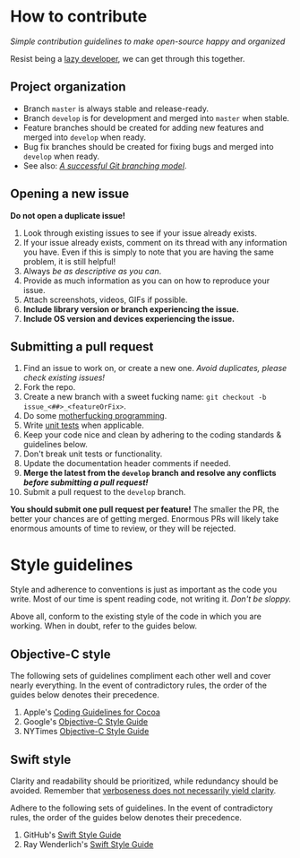 # How to contribute

*Simple contribution guidelines to make open-source happy and organized*

Resist being a [lazy developer](http://1.bp.blogspot.com/-YD8Na5Mv4oY/USZJ0T5RKQI/AAAAAAAADnU/5U871_OaqRE/s1600/Ain-t-Nobody-Got-Time-Fo-Dat-sweet-brown-31241125-480-330.jpg), we can get through this together.

## Project organization

* Branch `master` is always stable and release-ready.
* Branch `develop` is for development and merged into `master` when stable.
* Feature branches should be created for adding new features and merged into `develop` when ready.
* Bug fix branches should be created for fixing bugs and merged into `develop` when ready.
* See also: [*A successful Git branching model*](http://nvie.com/posts/a-successful-git-branching-model).

## Opening a new issue

**Do not open a duplicate issue!**

1. Look through existing issues to see if your issue already exists.
2. If your issue already exists, comment on its thread with any information you have. Even if this is simply to note that you are having the same problem, it is still helpful!
3. Always *be as descriptive as you can*.
4. Provide as much information as you can on how to reproduce your issue.
5. Attach screenshots, videos, GIFs if possible.
6. **Include library version or branch experiencing the issue.**
7. **Include OS version and devices experiencing the issue.**

## Submitting a pull request

1. Find an issue to work on, or create a new one. *Avoid duplicates, please check existing issues!*
2. Fork the repo.
3. Create a new branch with a sweet fucking name: `git checkout -b issue_<##>_<featureOrFix>`.
4. Do some [motherfucking programming](http://programming-motherfucker.com).
5. Write [unit tests](http://nshipster.com/unit-testing) when applicable.
6. Keep your code nice and clean by adhering to the coding standards & guidelines below.
7. Don't break unit tests or functionality.
8. Update the documentation header comments if needed.
9. **Merge the latest from the `develop` branch and resolve any conflicts _before submitting a pull request!_**
10. Submit a pull request to the `develop` branch.

**You should submit one pull request per feature!** The smaller the PR, the better your chances are of getting merged. Enormous PRs will likely take enormous amounts of time to review, or they will be rejected.

# Style guidelines

Style and adherence to conventions is just as important as the code you write. Most of our time is spent reading code, not writing it. *Don't be sloppy.*

Above all, conform to the existing style of the code in which you are working. When in doubt, refer to the guides below.

## Objective-C style

The following sets of guidelines compliment each other well and cover nearly everything. In the event of contradictory rules, the order of the guides below denotes their precedence.

1. Apple's [Coding Guidelines for Cocoa](https://developer.apple.com/library/mac/documentation/Cocoa/Conceptual/CodingGuidelines/CodingGuidelines.html)
2. Google's [Objective-C Style Guide](http://google-styleguide.googlecode.com/svn/trunk/objcguide.xml)
3. NYTimes [Objective-C Style Guide](https://github.com/NYTimes/objective-c-style-guide)

## Swift style

Clarity and readability should be prioritized, while redundancy should be avoided. Remember that [verboseness does not necessarily yield clarity](http://radex.io/swift/methods/). 

Adhere to the following sets of guidelines. In the event of contradictory rules, the order of the guides below denotes their precedence.

1. GitHub's [Swift Style Guide](https://github.com/github/swift-style-guide)
2. Ray Wenderlich's [Swift Style Guide](https://github.com/raywenderlich/swift-style-guide)
